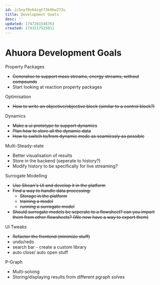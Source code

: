 ```yaml
---
id: ic5nyf8x64zgtf3k9kw273u
title: Development Goals
desc: ''
updated: 1747201546763
created: 1743117525011
---
```


# Ahuora Development Goals

Property Packages
- ~~Generalise to support mass streams, energy streams, without compounds~~
- Start looking at reaction property packages

Optimisation
- ~~How to write an objective/objective block (similar to a control block?)~~

Dynamics
- ~~Make a ui prototype to support dynamics~~
- ~~Plan how to store all the dynamic data~~
- ~~How to switch to/from dynamic mode as seamlessly as possible~~

Multi-Steady-state
- Better visualisation of results
- Store in the backend (seperate to history?)
- Modify history to be specifically for live streaming?

Surrogate Modelling
- ~~Use Shean's UI and develop it in the platform~~
- ~~Find a way to handle data processing:~~
    - ~~Storage in the platform~~
    - ~~training a model~~
    - ~~running a surrogate model~~
- ~~Should surrogate models be seperate to a flowsheet? can you import them from other flowsheets? (We now have a way to export them)~~

UI Tweaks
- ~~Refactor the frontend (minimize stuff)~~
- undo/redo
- search bar - create a custom library
- auto close/ auto open stuff

P-Graph
- Multi-solving
- Storing/displaying results from different pgraph solves
